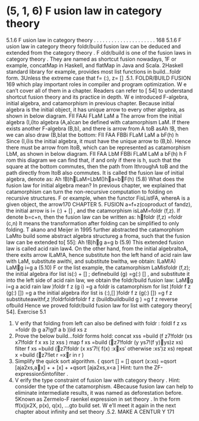 # (5, 1, 6) F usion law in category theory

5.1.6 F usion law in category theory . . . . . . . . . . . . . . . . . . . . . 168
5.1.6 F usion law in category theory
foldr/build fusion law can be deduced and extended from the category theory . F oldr/build
is one of the fusion laws in category theory . They are named as shortcut fusion nowadays,
1F or example, concatMap in Haskell, and flatMap in Java and Scala.
2Haskell standard library for example, provides most list functions in build...foldr form.
3Unless the extreme case that f= (:), z= [] .5.1. FOLDR/BUILD FUSION 169
which play important roles in compiler and program optimization. W e can’t cover all of
them in a chapter. Readers can refer to [ 54] to understand shortcut fusion theory and its
practice in depth.
W e introduced F-algebra, initial algebra, and catamorphism in previous chapter. Because initial algebra is the initial object, it has unique arrow to every other algebra, as
shown in below diagram.
FII
FAAi
FLaM LaM
a
The arrow from the initial algebra (I,i)to algebra (A,a)can be defined with catamorphism LaM. If there exists another F-algebra (B,b), and there is arrow from A toB
asAh   !B, then we can also draw (B,b)at the bottom:
FII
FAA
FBBi
FLaM LaM
a
bF(h) h
Since (I,i)is the initial algebra, it must have the unique arrow to (B,b). Hence there
must be arrow from ItoB, which can be represented as catamorphism LbM, as shown in
below diagram.
FII
FAA LbM
FBBi
FLaM LaM
a
bF(h) h
F rom this diagram we can find that, if and only if there is h, such that the square at
the bottom commutes, then the path from IthroughA toB and the path directly from
ItoB also commutes. It is called the fusion law of initial algebra, denote as:
Ah   !B)hLaM=LbM()ha=bF(h) (5.8)
What does the fusion law for initial algebra mean? In previous chapter, we explained
that catamorphism can turn the non-recursive computation to folding on recursive structures. F or example, when the functor FisListFA, whereA is a given object, the arrow170 CHAPTER 5. FUSION
a=f+z(coproduct of fandz), the initial arrow is i= (:) + [] , and the catamorphism
isLaM=foldr (f,z). If denote b=c+n, then the fusion law can be written as:
hfoldr (f,z) =foldr (c,n)
It means the transformation after folding can be simplified to only folding. T akano and
Meijer in 1995 further abstracted the catamorphism LaMto build some abstract algebra
structureg a froma, such that the fusion law can be extended to[ 55]:
Ah   !B)hg a=g b (5.9)
This extended fusion law is called acid rain law4. On the other hand, from the initial
algebraItoA, there exits arrow ILaM  !A, hence substitute hon the left hand of acid
rain law with LaM, substitute awithi, and substitute bwitha, we obtain:
ILaM  !A) LaMg i=g a (5.10)
F or the list example, the catamorphism LaMisfoldr (f,z); the initial algebra ifor list
is(:) + [] ; definebuild (g) =g(:) [] , and substitute it into the left side of acid rain law, we
obtain the foldr/build fusion law:
LaMg i=g a acid rain law
)foldr f z (g i) =g a foldr is catamorphism for list
)foldr f z (g(:) []) =g a the initial algebra ifor list is (:),[]
)foldr f z (g(:) []) =g f z substituteawithf,z
)foldrfoldrfoldr f z (buildbuildbuild g ) =g f z reverse ofbuild
Hence we proved foldr/build fusion law for list with category theory[ 54].
Exercise 5.1
1. V erify that folding from left can also be defined with foldr :
foldl f z xs =foldr (b g a7!g(f a b ))id xs z
2. Prove the below build...foldr forms hold:
concat xss =build (f z7!foldr (xs x7!foldr f x xs )z xss )
map f xs =build (z7!foldr (y ys7!(f y)ys)z xs)
filter f xs =build (z7!foldr (x xs′7!{
f(x) :xxs′
otherwise :xs′)z xs)
repeat x =build (z7!let r =xr in r )
3. Simplify the quick sort algorithm.
{
qsort [] = []
qsort (x:xs) =qsort [aja2xs,ax] + + [x] + +qsort [aja2xs,x<a ]
Hint: turn the ZF-expression5intofilter .
4. V erify the type constraint of fusion law with category theory . Hint: consider the
type of the catamorphism.
4Because fusion law can help to eliminate intermediate results, it was named as deforestation before.
5Known as Zermelo-F raenkel expression in set theory . In the form ff(x)jx2X, p(x), q(x), ...gto build
set. W e’ll meet it again in the next chapter about infinity and set theory .5.2. MAKE A CENTUR Y 171
